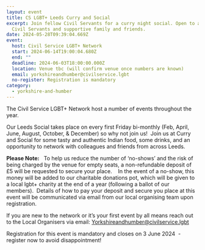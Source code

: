```yaml
---
layout: event
title: CS LGBT+ Leeds Curry and Social
excerpt: Join fellow Civil Servants for a curry night social. Open to all LGBT+
  Civil Servants and supportive family and friends.
date: 2024-05-28T09:39:04.669Z
event:
  host: Civil Service LGBT+ Network
  start: 2024-06-14T19:00:04.680Z
  end: ""
  deadline: 2024-06-03T18:00:00.000Z
  location: Venue tbc (will confirm venue once numbers are known)
  email: yorkshireandhumber@civilservice.lgbt
  no-register: Registration is mandatory
category:
  - yorkshire-and-humber
---
```

The Civil Service LGBT+ Network host a number of events throughout the year.

Our Leeds Social takes place on every first Friday bi-monthly (Feb, April, June, August, October, & December) so why not join us!  Join us at Curry and Social for some tasty and authentic Indian food, some drinks, and an opportunity to network with colleagues and friends from across Leeds.  

**Please Note:**   To help us reduce the number of ‘no-shows’ and the risk of being charged by the venue for empty seats, a non-refundable deposit of £5 will be requested to secure your place.    In the event of a no-show, this money will be added to our charitable donations pot, which will be given to a local lgbt+ charity at the end of a year (following a ballot of our members).  Details of how to pay your deposit and secure you place at this event will be communicated via email from our local organising team upon registration.

If you are new to the network or it’s your first event by all means reach out to the Local Organisers via email: [Yorkshireandhumber@civilservice.lgbt](mailto:Yorkshireandhumber@civilservice.lgbt)

Registration for this event is mandatory and closes on 3 June 2024  - register now to avoid disappointment!